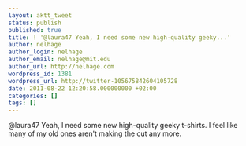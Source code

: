 ```yaml
---
layout: aktt_tweet
status: publish
published: true
title: ! '@laura47 Yeah, I need some new high-quality geeky...'
author: nelhage
author_login: nelhage
author_email: nelhage@mit.edu
author_url: http://nelhage.com
wordpress_id: 1381
wordpress_url: http://twitter-105675842604105728
date: 2011-08-22 12:20:58.000000000 +02:00
categories: []
tags: []
---
```

@laura47 Yeah, I need some new high-quality geeky t-shirts. I feel like many of my old ones aren't making the cut any more.

